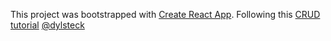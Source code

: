 This project was bootstrapped with [Create React App](https://github.com/facebook/create-react-app).
Following this [CRUD tutorial](https://codeburst.io/redux-a-crud-example-abb834d763c9)
[@dylsteck](https://github.com/dylsteck)
